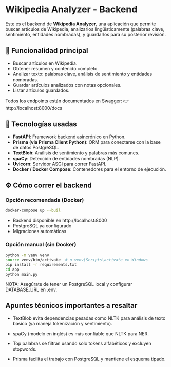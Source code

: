 # Wikipedia Analyzer - Backend

Este es el backend de **Wikipedia Analyzer**, una aplicación que permite buscar artículos de Wikipedia, analizarlos lingüísticamente (palabras clave, sentimiento, entidades nombradas), y guardarlos para su posterior revisión.

## 🧠 Funcionalidad principal

- Buscar artículos en Wikipedia.
- Obtener resumen y contenido completo.
- Analizar texto: palabras clave, análisis de sentimiento y entidades nombradas.
- Guardar artículos analizados con notas opcionales.
- Listar artículos guardados.

Todos los endpoints están documentados en Swagger:
👉 http://localhost:8000/docs


## 🚀 Tecnologías usadas

- **FastAPI**: Framework backend asincrónico en Python.
- **Prisma (via Prisma Client Python)**: ORM para conectarse con la base de datos PostgreSQL.
- **TextBlob**: Análisis de sentimiento y palabras más comunes.
- **spaCy**: Detección de entidades nombradas (NLP).
- **Uvicorn**: Servidor ASGI para correr FastAPI.
- **Docker / Docker Compose**: Contenedores para el entorno de ejecución.


## ⚙️ Cómo correr el backend

### Opción recomendada (Docker)

```bash
docker-compose up --buil
```

- Backend disponible en http://localhost:8000
- PostgreSQL ya configurado
- Migraciones automáticas

### Opción manual (sin Docker)

```bash
python -m venv venv
source venv/bin/activate  # o venv\Scripts\activate en Windows
pip install -r requirements.txt
cd app
python main.py
```
NOTA: Asegúrate de tener un PostgreSQL local y configurar DATABASE_URL en .env.


## Apuntes técnicos importantes a resaltar

- TextBlob evita dependencias pesadas como NLTK para análisis de texto básico (ya maneja tokenización y sentimiento).

- spaCy (modelo en inglés) es más confiable que NLTK para NER.

- Top palabras se filtran usando solo tokens alfabéticos y excluyen stopwords.

- Prisma facilita el trabajo con PostgreSQL y mantiene el esquema tipado.